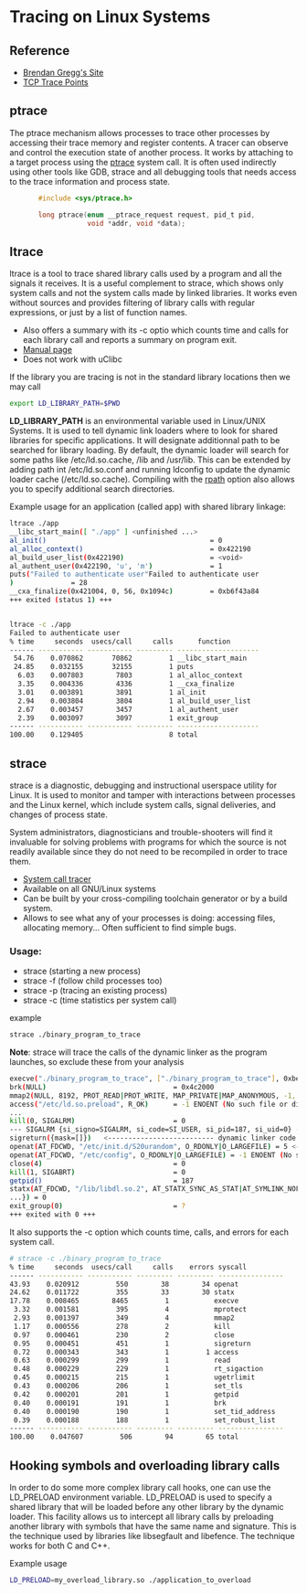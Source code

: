 # Tracing on Linux Systems

## Reference

- [Brendan Gregg's Site](https://www.brendangregg.com/perf.html)
- [TCP Trace Points](https://www.brendangregg.com/blog/2018-03-22/tcp-tracepoints.html)


## ptrace

The ptrace mechanism allows processes to trace other processes by accessing their trace memory and register contents. A tracer can observe and control the execution state of another process. It works by attaching to a target process using the [ptrace](https://man7.org/linux/man-pages/man2/ptrace.2.html) system call. 
It is often used indirectly using other tools like GDB, strace and all debugging tools that needs access to the trace information and process state.

```c
       #include <sys/ptrace.h>

       long ptrace(enum __ptrace_request request, pid_t pid,
                   void *addr, void *data);
```


## ltrace

ltrace is a tool to trace shared library calls used by a program and all the signals it receives. It is a useful complement to strace, which shows only system calls and not the system calls made by linked libraries.
It works even without sources and provides filtering of library calls with regular expressions, or just by a list of function names.
- Also offers a summary with its -c optio which counts time and calls for each library call and reports a  summary on program exit.
- [Manual page](https://linux.die.net/man/1/ltrace)
- Does not work with uClibc 



If the library you are tracing is not in the standard library locations then we may call 
```sh
export LD_LIBRARY_PATH=$PWD
```
__LD_LIBRARY_PATH__ is an environmental variable used in Linux/UNIX Systems. It is used to tell dynamic link loaders where to look for shared libraries for specific applications. It will designate additionnal path to be searched for library loading. By default, the dynamic loader will search for some paths like /etc/ld.so.cache, /lib and /usr/lib. This can be extended by adding path int /etc/ld.so.conf and running ldconfig to update the dynamic loader cache (/etc/ld.so.cache). Compiling with the [rpath](https://en.wikipedia.org/wiki/Rpath) option also allows you to specify additional search directories.


Example usage for an application (called app) with shared library linkage:

```sh
ltrace ./app
__libc_start_main([ "./app" ] <unfinished ...>
al_init()                                        = 0
al_alloc_context()                               = 0x422190
al_build_user_list(0x422190)                     = <void>
al_authent_user(0x422190, 'u', 'm')              = 1
puts("Failed to authenticate user"Failed to authenticate user
)              = 28
__cxa_finalize(0x421004, 0, 56, 0x1094c)         = 0xb6f43a84
+++ exited (status 1) +++
```


```sh

ltrace -c ./app
Failed to authenticate user
% time     seconds  usecs/call     calls      function
------ ----------- ----------- --------- --------------------
 54.76    0.070862       70862         1 __libc_start_main
 24.85    0.032155       32155         1 puts
  6.03    0.007803        7803         1 al_alloc_context
  3.35    0.004336        4336         1 __cxa_finalize
  3.01    0.003891        3891         1 al_init
  2.94    0.003804        3804         1 al_build_user_list
  2.67    0.003457        3457         1 al_authent_user
  2.39    0.003097        3097         1 exit_group
------ ----------- ----------- --------- --------------------
100.00    0.129405                     8 total
```



## strace

strace is a diagnostic, debugging and instructional userspace utility for Linux. It is used to monitor and tamper with interactions between processes and the Linux kernel, which include system calls, signal deliveries, and changes of process state.

System administrators, diagnosticians and trouble-shooters will find it invaluable for solving problems with programs for which the source is not readily available since they do not need to be recompiled in order to trace them.

- [System call tracer](https://strace.io)
- Available on all GNU/Linux systems
- Can be built by your cross-compiling toolchain generator or by a build system.
- Allows to see what any of your processes is doing: accessing files, allocating memory... Often sufficient to find simple bugs.

### Usage:

- strace <command> (starting a new process)
- strace -f <command> (follow child processes too)
- strace -p <pid> (tracing an existing process)
- strace -c <command> (time statistics per system call)

 example
 
 ```sh
 strace ./binary_program_to_trace
 ```
 
 __Note__: strace will trace the calls of the dynamic linker as the program launches, so exclude these from your analysis
 
 ```sh
execve("./binary_program_to_trace", ["./binary_program_to_trace"], 0xbedd8e30 /* 12 vars */) = 0
brk(NULL)                               = 0x4c2000
mmap2(NULL, 8192, PROT_READ|PROT_WRITE, MAP_PRIVATE|MAP_ANONYMOUS, -1, 0) = 0xb6f2f000
access("/etc/ld.so.preload", R_OK)      = -1 ENOENT (No such file or directory)
...
kill(0, SIGALRM)                        = 0
--- SIGALRM {si_signo=SIGALRM, si_code=SI_USER, si_pid=187, si_uid=0} ---
sigreturn({mask=[]})   <-------------------------- dynamic linker code ends here
openat(AT_FDCWD, "/etc/init.d/S20urandom", O_RDONLY|O_LARGEFILE) = 5 <-------------------------- actual program calls start here on this line
openat(AT_FDCWD, "/etc/config", O_RDONLY|O_LARGEFILE) = -1 ENOENT (No such file or directory)
close(4)                                = 0
kill(1, SIGABRT)                        = 0
getpid()                                = 187
statx(AT_FDCWD, "/lib/libdl.so.2", AT_STATX_SYNC_AS_STAT|AT_SYMLINK_NOFOLLOW|AT_NO_AUTOMOUNT, STATX_BASIC_STATS, {stx_mask=STATX_BASIC_STATS|STATX_MNT_ID, stx_attributes=0, stx_mode=S_IFREG|0755, stx_size=7364, 
...}) = 0
exit_group(0)                           = ?
+++ exited with 0 +++
 
 ```
 It also supports the -c option which counts time, calls, and errors for each system call.
 
 ```sh
 # strace -c ./binary_program_to_trace 
% time     seconds  usecs/call     calls    errors syscall
------ ----------- ----------- --------- --------- ----------------
 43.93    0.020912         550        38        34 openat
 24.62    0.011722         355        33        30 statx
 17.78    0.008465        8465         1           execve
  3.32    0.001581         395         4           mprotect
  2.93    0.001397         349         4           mmap2
  1.17    0.000556         278         2           kill
  0.97    0.000461         230         2           close
  0.95    0.000451         451         1           sigreturn
  0.72    0.000343         343         1         1 access
  0.63    0.000299         299         1           read
  0.48    0.000229         229         1           rt_sigaction
  0.45    0.000215         215         1           ugetrlimit
  0.43    0.000206         206         1           set_tls
  0.42    0.000201         201         1           getpid
  0.40    0.000191         191         1           brk
  0.40    0.000190         190         1           set_tid_address
  0.39    0.000188         188         1           set_robust_list
------ ----------- ----------- --------- --------- ----------------
100.00    0.047607         506        94        65 total

 ```
 
## Hooking symbols and overloading library calls

In order to do some more complex library call hooks, one can use the LD_PRELOAD environment variable. LD_PRELOAD is used to specify a shared library that will be loaded before any other library by the dynamic loader. This facility allows us to intercept all library calls by preloading another library with symbols that have the same name and signature.
This is the technique used by libraries like libsegfault and libefence. The technique works for both C and C++.

Example usage

```sh
LD_PRELOAD=my_overload_library.so ./application_to_overload
```


